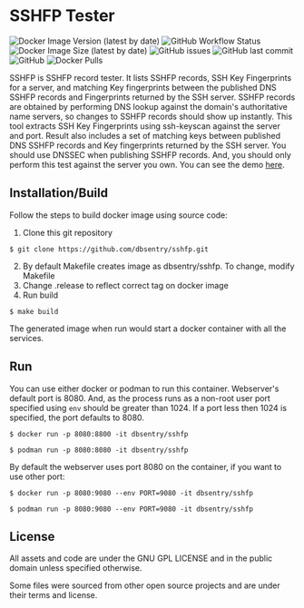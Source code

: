 # SSHFP Tester
![Docker Image Version (latest by date)](https://img.shields.io/docker/v/dbsentry/sshfp)
![GitHub Workflow Status](https://img.shields.io/github/workflow/status/dbsentry/sshfp/CI)
![Docker Image Size (latest by date)](https://img.shields.io/docker/image-size/dbsentry/sshfp)
![GitHub issues](https://img.shields.io/github/issues/dbsentry/sshfp)
![GitHub last commit](https://img.shields.io/github/last-commit/dbsentry/sshfp)
![GitHub](https://img.shields.io/github/license/dbsentry/sshfp)
![Docker Pulls](https://img.shields.io/docker/pulls/dbsentry/sshfp)  

SSHFP is SSHFP record tester. It lists SSHFP records, SSH Key Fingerprints for a server, and matching Key fingerprints between the published DNS SSHFP records and Fingerprints returned by the SSH server. SSHFP records are obtained by performing DNS lookup against the domain's authoritative name servers, so changes to SSHFP records should show up instantly. This tool extracts SSH Key Fingerprints using ssh-keyscan against the server and port. Result also includes a set of matching keys between published DNS SSHFP records and Key fingerprints returned by the SSH server. You should use DNSSEC when publishing SSHFP records. And, you should only perform this test against the server you own. You can see the demo [here](http://sshfp.herokuapp.com/#/dashboard).

## Installation/Build
Follow the steps to build docker image using source code:
1. Clone this git repository
```console
$ git clone https://github.com/dbsentry/sshfp.git
```
2. By default Makefile creates image as dbsentry/sshfp. To change, modify Makefile
3. Change .release to reflect correct tag on docker image
4. Run build
```console
$ make build
```
The generated image when run would start a docker container with all the services.

## Run
You can use either docker or podman to run this container. Webserver's default port is 8080. And, as the process runs as a non-root user port specified using ```env``` should be greater than 1024. If a port less then 1024 is specified, the port defaults to 8080.

```console
$ docker run -p 8080:8800 -it dbsentry/sshfp
```

```console
$ podman run -p 8080:8080 -it dbsentry/sshfp
```

By default the webserver uses port 8080 on the container, if you want to use other port:
```console
$ docker run -p 8080:9080 --env PORT=9080 -it dbsentry/sshfp
```
```console
$ podman run -p 8080:9080 --env PORT=9080 -it dbsentry/sshfp
```

## License
All assets and code are under the GNU GPL LICENSE and in the public domain unless specified otherwise.

Some files were sourced from other open source projects and are under their terms and license.
